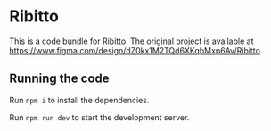 
  # Ribitto

  This is a code bundle for Ribitto. The original project is available at https://www.figma.com/design/dZ0kx1M2TQd6XKqbMxp6Av/Ribitto.

  ## Running the code

  Run `npm i` to install the dependencies.

  Run `npm run dev` to start the development server.
  